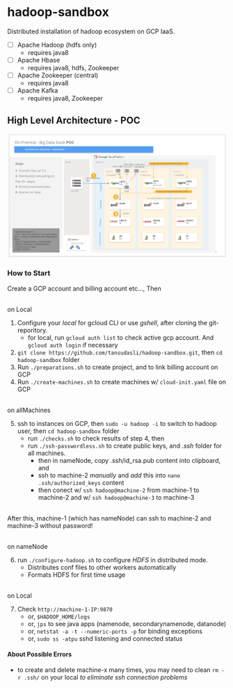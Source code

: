 # hadoop-sandbox

Distributed installation of hadoop ecosystem on GCP IaaS.

- [ ] Apache Hadoop (hdfs only)
    - requires java8
- [ ] Apache Hbase 
    - requires java8, hdfs, Zookeeper
- [ ] Apache Zookeeper (central)
    - requires java8
- [ ] Apache Kafka
    - requires java8, Zookeeper


## High Level Architecture - POC
   
![Image](doc/hadoop-ecosystem-architecture.png)

### How to Start

Create a GCP account and billing account etc..., Then

<br>on Local<br>

1. Configure your _local_ for gcloud CLI or use _gshell_, after cloning the git-reporitory.
    - for local, run `gcloud auth list` to check active gcp account. And `gcloud auth login` if necessary
2. `git clone https://github.com/tansudasli/hadoop-sandbox.git`, then `cd hadoop-sandbox` folder
3. Run `./preparations.sh` to create project, and to link billing account on GCP
4. Run `./create-machines.sh` to create machines w/ `cloud-init.yaml` file on GCP

<br>on allMachines<br>

5. ssh to instances on GCP, then `sudo -u hadoop -i` to switch to hadoop user, then `cd hadoop-sandbox` folder
    - run `./checks.sh` to check results of step 4, then
    - run `./ssh-passwordless.sh` to create public keys, and _.ssh_ folder for all machines.
        - then in nameNode, copy .ssh/id_rsa.pub content into clipboard, and 
        - ssh to machine-2 *manually* and _add_ this into `nano .ssh/authorized_keys` content
        - then conect w/ `ssh hadoop@machine-2` from machine-1 to machine-2 and w/ `ssh hadoop@machine-3` to machine-3

<br>After this, machine-1 (which has nameNode) can ssh to machine-2 and machine-3 without password!

<br>on nameNode<br>

6. run `./configure-hadoop.sh` to configure _HDFS_ in distributed mode. 
    - Distributes conf files to other workers automatically
    - Formats HDFS for first time usage

<br>on Local<br>

7. Check `http://machine-1-IP:9870`
    - or, `$HADOOP_HOME/logs`
    - or, `jps` to see java apps (namenode, secondarynamenode, datanode)
    - or, `netstat -a -t --numeric-ports -p` for binding exceptions
    - or, `sudo ss -atpu` sshd listening and connected status

#### About Possible Errors

- to create and delete machine-x many times, you may need to clean `rm -r .ssh/` on your local *to eliminate ssh connection problems*